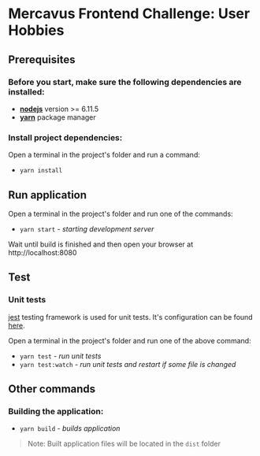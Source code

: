 # Mercavus Frontend Challenge: User Hobbies

## Prerequisites

### Before you start, make sure the following dependencies are installed:

* **[nodejs](https://nodejs.org/en/)** version >= 6.11.5
* **[yarn](https://yarnpkg.com/en/)** package manager

### Install project dependencies:

Open a terminal in the project's folder and run a command: 

* `yarn install`

## Run application

Open a terminal in the project's folder and run one of the commands:

* `yarn start` - *starting development server*

Wait until build is finished and then open your browser at http://localhost:8080

## Test
### Unit tests

[jest](https://jestjs.io) testing framework is used for unit tests. It's configuration can be found [here](./jest.config.json).

Open a terminal in the project's folder and run one of the above command:

* `yarn test` - *run unit tests*
* `yarn test:watch` - *run unit tests and restart if some file is changed*

## Other commands

### Building the application:

* `yarn build` - *builds application*

> Note: Built application files will be located in the `dist` folder
